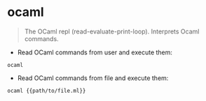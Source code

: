 # ocaml

> The OCaml repl (read-evaluate-print-loop).
> Interprets Ocaml commands.

- Read OCaml commands from user and execute them:

`ocaml`

- Read OCaml commands from file and execute them:

`ocaml {{path/to/file.ml}}`

